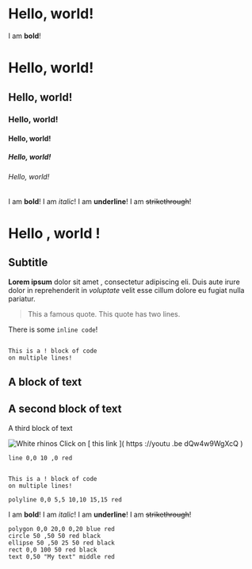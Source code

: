 # Hello, world!

I am **bold**!

# Hello, world!
## Hello, world!
### Hello, world!
#### Hello, world!
##### Hello, world!
###### Hello, world!

I am **bold**!
I am *italic*!
I am __underline__!
I am ~~strikethrough~~!

# Hello , world !
## Subtitle
**Lorem ipsum** dolor sit amet
, consectetur adipiscing eli. Duis
aute irure dolor in reprehenderit
in *voluptate* velit esse cillum
dolore eu fugiat nulla pariatur.

> This a famous quote.
> This quote has two lines.

There is some `inline code`!

```

This is a ! block of code
on multiple lines!

```

A block of text
---
A second block of
text
---
A third block of text

![White rhinos](https://freeimages.com/or/7babafrica_white_rhinos_rhino.jpg) Click on [ this link ]( https ://youtu .be dQw4w9WgXcQ )

```xsvg: 0,0,20,10 
line 0,0 10 ,0 red
```


```

This is a ! block of code
on multiple lines!

```

```xsvg: 0, 0, 20, 10 
polyline 0,0 5,5 10,10 15,15 red
```

I am **bold**!
I am *italic*!
I am __underline__!
I am ~~strikethrough~~!

```xsvg:0,0,20,10
polygon 0,0 20,0 0,20 blue red
circle 50 ,50 50 red black
ellipse 50 ,50 25 50 red black
rect 0,0 100 50 red black
text 0,50 "My text" middle red
```